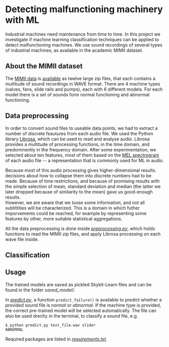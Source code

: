 # Detecting malfunctioning machinery with ML

Industrial machines need maintenance from time to time. 
In this project we investigate if machine learning classification techniques can be applied to detect malfunctioning machines. 
We use sound recordings of several types of industrial machines, as available in the academic MIMII dataset.  



## About the MIMII dataset 

The [MIMII data](https://arxiv.org/abs/1909.09347) is [available](https://zenodo.org/record/3384388) as twelve large zip files, that each contains a multitude of sound recordings in WAVE format. 
There are 4 machine types (valves, fans, slide rails and pumps), each  with 6 different models. 
For each model there is a set of sounds form normal functioning and abnormal functioning. 


## Data preprocessing

In order to convert sound files to useable data points, we had to extract a number of discrete feautures from each audio file. 
We used the Python library [Librosa](https://librosa.org/doc/latest/index.html), which can be used to read and analyse audio. 
Librosa provides a multitude of processing functions, in the time domain, and predominently in the frequency domain.
After some experimentation, we selected about ten features, most of them based on the [MEL spectrogram](https://en.wikipedia.org/wiki/Mel_scale) of each audio file -- a representation that is commonly used for ML in audio. 

Because most of this audio processing gives higher-dimensional results. decisions about how to collapse them into discrete numbers had to be made.
Because of time restrictions, and because of promising results with the simple selection of mean, standard deviation and median (the latter we later dropped because of similarity to the mean) gave us good-enough results.  
However, we are aware that we loose some information, and not all subtitlities will be characterized.
This is a domain in which futher imporvements could be reached, for example by representing some features by other, more suitable statistical aggregations.

All the data preprocessing is done inside [_preprocessing.py_](preprocessing.py), which holds functions to read the MIMII zip files, and apply Librosa processing on each wave file inside. 


## Classification


## Usage


The trained models are saved as pickled Skykit-Learn files and can be found in the folder *saved_model/*. 

In [_predict.py_](predict.py), a function `predict_failure()` is available to predict whether a provided sound file is _normal_ or _abnormal_. If the machine type is provided, the correct pre-trained model will be selected automatically.
The file can also be used dreclty in the terminal, to classify a sound file, e.g.
```
$ python predict.py test_file.wav slider
ABNORMAL
```

Required packages are listed in [_requirements.txt_](requirements.txt). 

